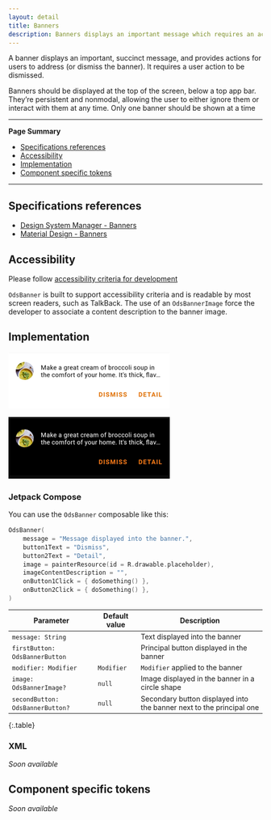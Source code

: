 ```yaml
---
layout: detail
title: Banners
description: Banners displays an important message which requires an action to be dismissed.
---
```


A banner displays an important, succinct message, and provides actions for users to address (or dismiss the banner).
It requires a user action to be dismissed.

Banners should be displayed at the top of the screen, below a top app bar. They’re persistent and nonmodal, allowing the user to either ignore them or interact with them at any time.
Only one banner should be shown at a time

---

**Page Summary**

* [Specifications references](#specifications-references)
* [Accessibility](#accessibility)
* [Implementation](#implementation)
* [Component specific tokens](#component-specific-tokens)

---

## Specifications references

- [Design System Manager - Banners](https://system.design.orange.com/0c1af118d/p/19a040-banners/b/497b77)
- [Material Design - Banners](https://m2.material.io/components/banners)

## Accessibility

Please follow [accessibility criteria for development](https://a11y-guidelines.orange.com/en/mobile/android/development/)

`OdsBanner` is built to support accessibility criteria and is readable by most screen readers, such as TalkBack. The use of an `OdsBannerImage` force the developer to associate a content description to the banner image.

## Implementation

![Banner light](images/banner_light.png)

![Banner dark](images/banner_dark.png)

### Jetpack Compose

You can use the `OdsBanner` composable like this:

```kotlin
OdsBanner(
    message = "Message displayed into the banner.",
    button1Text = "Dismiss",
    button2Text = "Detail",
    image = painterResource(id = R.drawable.placeholder),
    imageContentDescription = "",
    onButton1Click = { doSomething() },
    onButton2Click = { doSomething() },
)
```

Parameter | Default value | Description
-- | -- | --
`message: String` | | Text displayed into the banner
`firstButton: OdsBannerButton` | | Principal button displayed in the banner
`modifier: Modifier` | `Modifier` | `Modifier` applied to the banner
`image: OdsBannerImage?` | `null` | Image displayed in the banner in a circle shape
`secondButton: OdsBannerButton?` | `null` | Secondary button displayed into the banner next to the principal one
{:.table}

### XML

_Soon available_

## Component specific tokens

_Soon available_